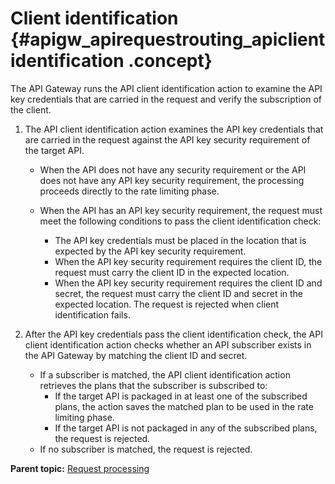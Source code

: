 # Client identification {#apigw_apirequestrouting_apiclientidentification .concept}

The API Gateway runs the API client identification action to examine the API key credentials that are carried in the request and verify the subscription of the client.

1.  The API client identification action examines the API key credentials that are carried in the request against the API key security requirement of the target API.
    -   When the API does not have any security requirement or the API does not have any API key security requirement, the processing proceeds directly to the rate limiting phase.
    -   When the API has an API key security requirement, the request must meet the following conditions to pass the client identification check:

        -   The API key credentials must be placed in the location that is expected by the API key security requirement.
        -   When the API key security requirement requires the client ID, the request must carry the client ID in the expected location.
        -   When the API key security requirement requires the client ID and secret, the request must carry the client ID and secret in the expected location.
        The request is rejected when client identification fails.

2.  After the API key credentials pass the client identification check, the API client identification action checks whether an API subscriber exists in the API Gateway by matching the client ID and secret.
    -   If a subscriber is matched, the API client identification action retrieves the plans that the subscriber is subscribed to:
        -   If the target API is packaged in at least one of the subscribed plans, the action saves the matched plan to be used in the rate limiting phase.
        -   If the target API is not packaged in any of the subscribed plans, the request is rejected.
    -   If no subscriber is matched, the request is rejected.

**Parent topic:** [Request processing](apigw_apirequestrouting_apiprocessingrule.md)


